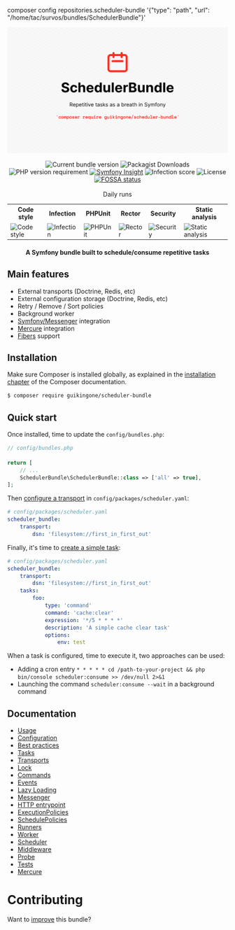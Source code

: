 composer config repositories.scheduler-bundle '{"type": "path", "url": "/home/tac/survos/bundles/SchedulerBundle"}'


![SchedulerBundleHero](assets/SchedulerBundle.png)

<div align="center">
    <img src="https://img.shields.io/packagist/v/guikingone/scheduler-bundle?style=flat" alt="Current bundle version" />
    <img src="https://img.shields.io/packagist/dt/guikingone/scheduler-bundle" alt="Packagist Downloads" />
    <img src="https://img.shields.io/packagist/php-v/guikingone/scheduler-bundle?style=flat" alt="PHP version requirement" />
    <a href="https://insight.symfony.com/projects/825be328-29f8-44f7-a750-f82818ae9111"><img src="https://img.shields.io/symfony/i/grade/825be328-29f8-44f7-a750-f82818ae9111?style=flat" alt="Symfony Insight" /></a>
    <img src="https://img.shields.io/endpoint?style=flat&url=https%3A%2F%2Fbadge-api.stryker-mutator.io%2Fgithub.com%2FGuikingone%2FSchedulerBundle%2Fmain" alt="Infection score" />
    <img src="https://img.shields.io/github/license/Guikingone/SchedulerBundle?style=flat" alt="License" />
    <a href="https://app.fossa.com/projects/git%2Bgithub.com%2FGuikingone%2FSchedulerBundle?ref=badge_shield"><img src="https://app.fossa.com/api/projects/git%2Bgithub.com%2FGuikingone%2FSchedulerBundle.svg?type=shield" alt="FOSSA status" /></a>
    <br><br>Daily runs<br>
    <table>
        <tr>
            <th>Code style</th>
            <th>Infection</th>
            <th>PHPUnit</th>
            <th>Rector</th>
            <th>Security</th>
            <th>Static analysis</th>
        </tr>
        <tr>
            <td><img src="https://img.shields.io/github/workflow/status/Guikingone/SchedulerBundle/Code%20style/main?style=flat" alt="Code style"></td>
            <td><img src="https://img.shields.io/github/workflow/status/Guikingone/SchedulerBundle/Infection/main?style=flat" alt="Infection"></td>
            <td><img src="https://img.shields.io/github/workflow/status/Guikingone/SchedulerBundle/PHPUnit/main?style=flat" alt="PHPUnit"></td>
            <td><img src="https://img.shields.io/github/workflow/status/Guikingone/SchedulerBundle/Rector/main?style=flat" alt="Rector"></td>
            <td><img src="https://img.shields.io/github/workflow/status/Guikingone/SchedulerBundle/Security/main?style=flat" alt="Security"></td>
            <td><img src="https://img.shields.io/github/workflow/status/Guikingone/SchedulerBundle/Static%20analysis/main?style=flat" alt="Static analysis"></td>
        </tr>
    </table>
</div>

<h4 align="center">A Symfony bundle built to schedule/consume repetitive tasks</h4>

## Main features

- External transports (Doctrine, Redis, etc)
- External configuration storage (Doctrine, Redis, etc)
- Retry / Remove / Sort policies
- Background worker
- [Symfony/Messenger](https://symfony.com/doc/current/messenger.html) integration
- [Mercure](https://www.mercure.rocks) integration
- [Fibers](https://www.php.net/manual/en/language.fibers.php) support

## Installation

Make sure Composer is installed globally, as explained in the
[installation chapter](https://getcomposer.org/doc/00-intro.md)
of the Composer documentation.

```bash
$ composer require guikingone/scheduler-bundle
```

## Quick start

Once installed, time to update the `config/bundles.php`:

```php
// config/bundles.php

return [
    // ...
    SchedulerBundle\SchedulerBundle::class => ['all' => true],
];
```

Then [configure a transport](doc/transport.md) in `config/packages/scheduler.yaml`:

```yaml
# config/packages/scheduler.yaml
scheduler_bundle:
    transport:
        dsn: 'filesystem://first_in_first_out'
```

Finally, it's time to [create a simple task](doc/tasks.md):

```yaml
# config/packages/scheduler.yaml
scheduler_bundle:
    transport:
        dsn: 'filesystem://first_in_first_out'
    tasks:
        foo:
            type: 'command'
            command: 'cache:clear'
            expression: '*/5 * * * *'
            description: 'A simple cache clear task'
            options:
                env: test
```

When a task is configured, time to execute it, two approaches can be used:

- Adding a cron entry `* * * * * cd /path-to-your-project && php bin/console scheduler:consume >> /dev/null 2>&1`
- Launching the command `scheduler:consume --wait` in a background command

## Documentation

* [Usage](doc/usage.md)
* [Configuration](doc/configuration.md)
* [Best practices](doc/best_practices.md)
* [Tasks](doc/tasks.md)
* [Transports](doc/transport.md)
* [Lock](doc/lock.md)
* [Commands](doc/command.md)
* [Events](doc/events.md)
* [Lazy Loading](doc/lazy_loading.md)
* [Messenger](doc/messenger.md)
* [HTTP entrypoint](doc/http.md)
* [ExecutionPolicies](doc/execution_policies.md)
* [SchedulePolicies](doc/schedule_policies.md)
* [Runners](doc/runners.md)
* [Worker](doc/worker.md)
* [Scheduler](doc/scheduler.md)
* [Middleware](doc/middleware.md)
* [Probe](doc/probe.md)
* [Tests](doc/test.md)
* [Mercure](doc/mercure.md)

# Contributing

Want to [improve](.github/CONTRIBUTING.md) this bundle?
